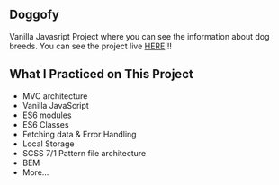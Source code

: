 ## Doggofy

Vanilla Javasript Project where you can see the information about dog breeds. You can see the project live [HERE](https://marlonry.github.io/Doggofy/)!!!

## What I Practiced on This Project

- MVC architecture
- Vanilla JavaScript
- ES6 modules
- ES6 Classes
- Fetching data & Error Handling
- Local Storage
- SCSS 7/1 Pattern file architecture
- BEM
- More...
